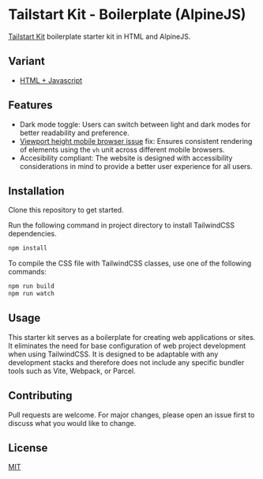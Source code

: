 # Tailstart Kit - Boilerplate (AlpineJS)
[Tailstart Kit](https://mkfizi.dev/tailstart-kit/) boilerplate starter kit in HTML and AlpineJS.

## Variant
- [HTML + Javascript](https://github.com/mkfizi/tailstart-kit-boilerplate)

## Features
* Dark mode toggle: Users can switch between light and dark modes for better readability and preference.
* [Viewport height mobile browser issue](https://stackoverflow.com/questions/37112218/css3-100vh-not-constant-in-mobile-browser) fix: Ensures consistent rendering of elements using the `vh` unit across different mobile browsers.
* Accesibility compliant: The website is designed with accessibility considerations in mind to provide a better user experience for all users.

## Installation
Clone this repository to get started.

Run the following command in project directory to install TailwindCSS dependencies.
```bash
npm install
```

To compile the CSS file with TailwindCSS classes, use one of the following commands:
```bash
npm run build
npm run watch
```

## Usage
This starter kit serves as a boilerplate for creating web applications or sites. It eliminates the need for base configuration of web project development when using TailwindCSS. It is designed to be adaptable with any development stacks and therefore does not include any specific bundler tools such as Vite, Webpack, or Parcel.

## Contributing
Pull requests are welcome. For major changes, please open an issue first to discuss what you would like to change.

## License
[MIT](https://github.com/mkfizi/tailstart-kit-boilerplate-alpine/blob/main/LICENSE)
